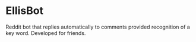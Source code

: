 # EllisBot
Reddit bot that replies automatically to comments provided recognition of a key word. Developed for friends. 
